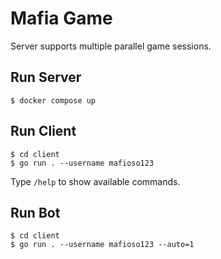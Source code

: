 # Mafia Game

Server supports multiple parallel game sessions.

## Run Server

```
$ docker compose up
```

## Run Client

```
$ cd client
$ go run . --username mafioso123
```

Type `/help` to show available commands.

## Run Bot

```
$ cd client
$ go run . --username mafioso123 --auto=1
```



